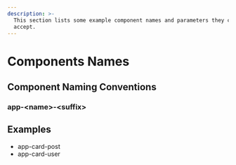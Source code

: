 ```yaml
---
description: >-
  This section lists some example component names and parameters they can
  accept.
---
```


# Components Names

## Component Naming Conventions

### app-&lt;name&gt;-&lt;suffix&gt;

## Examples

* app-card-post
* app-card-user

